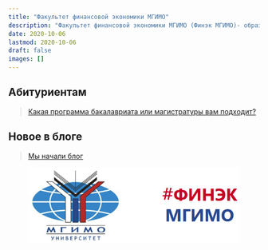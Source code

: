 ```yaml
---
title: "Факультет финансовой экономики МГИМО"
description: "Факультет финансовой экономики МГИМО (Финэк МГИМО)- образовательные программы бакалавриата и магистратуры по экономике, менеджменту и бизнес-информатике на собственном кампусе в Одинцово."
date: 2020-10-06
lastmod: 2020-10-06
draft: false
images: []
---
```


## Абитуриентам

> [Какая программа бакалавриата или магистратуры вам подходит?](about/interview)

## Новое в блоге

> [Мы начали блог](/blog/)

<div class="home-logo-wrapper"><figure><img src="logo/front_dash_cuted.png" alt="Логотипы МГИМО и Финэка МГИМО"></figure></div>

